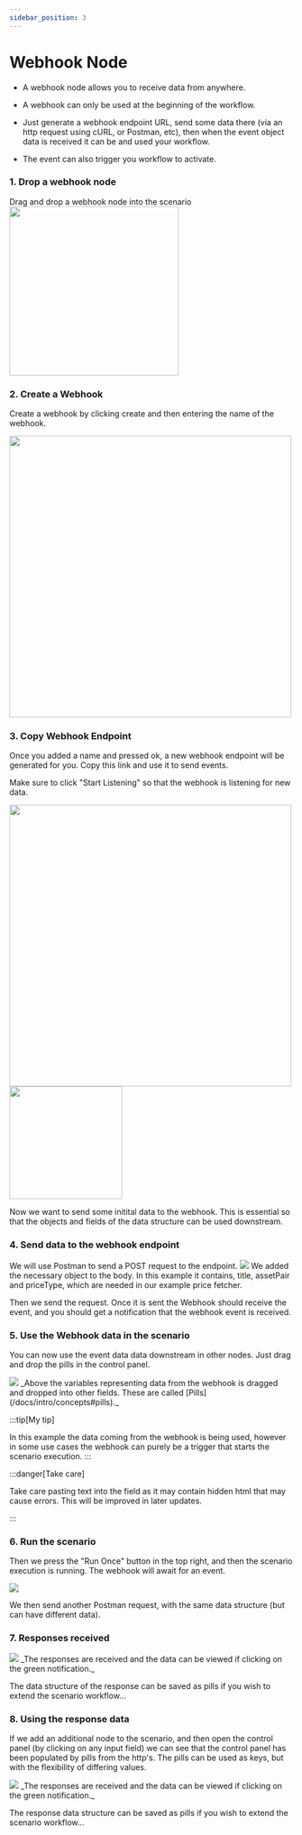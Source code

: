 ```yaml
---
sidebar_position: 3
---
```


# Webhook Node

- A webhook node allows you to receive data from anywhere. 

- A webhook can only be used at the beginning of the workflow. 

- Just generate a webhook endpoint URL, send some data there (via an http request using cURL, or Postman, etc), then when the event object data is received it can be and used your workflow. 

- The event can also trigger you workflow to activate. 




### 1. Drop a webhook node
Drag and drop a webhook node into the scenario
<img src="/img/webhook/webhook-0.png" width="300" />


### 2. Create a Webhook

Create a webhook by clicking create and then entering the name of the webhook. 

 <img src="/img/webhook/webhookPriceCheck.png" width="500" />
<div class="text--center">
 
</div>

### 3. Copy Webhook Endpoint
Once you added a name and pressed ok, a new webhook endpoint will be generated for you. Copy this link and use it to send events. 

Make sure to click "Start Listening" so that the webhook is listening for new data. 

  <img src="/img/webhook/webhookEndpoint2.png" width="500" />
  <img src="/img/webhook/webhook-stop.png" width="200" />

Now we want to send some initital data to the webhook. This is essential so that the objects and fields of the data structure can be used downstream.

### 4. Send data to the webhook endpoint

We will use Postman to send a POST request to the endpoint. 
<img src="/img/webhook/webhookPostman2.png" />
We added the necessary object to the body. In this example it contains, title, assetPair and priceType, which are needed in our example price fetcher. 

Then we send the request. Once it is sent the Webhook should receive the event, and you should get a notification that the webhook event is received. 

### 5. Use the Webhook data in the scenario
You can now use the event data data downstream in other nodes. Just drag and drop the pills in the control panel. 
 


<div class="text--center">
  <img src="/img/webhook/webhookPillHttp.png" />
    _Above the variables representing data from the webhook is dragged and dropped into other fields. These are called [Pills](/docs/intro/concepts#pills)._ 
</div>

:::tip[My tip]

In this example the data coming from the webhook is being used, however in some use cases the webhook can purely be a trigger that starts the scenario execution.
:::

:::danger[Take care]

Take care pasting text into the field as it may contain hidden html that may cause errors. This will be improved in later updates. 

:::


### 6. Run the scenario 

Then we press the "Run Once" button in the top right, and then the scenario execution is running. The webhook will await for an event. 

<div class="text--center">
  <img src="/img/webhook/webhookExecutionAwait.png" />
</div>

We then send another Postman request, with the same data structure (but can have different data).





### 7. Responses received  

<div class="text--center">
  <img src="/img/webhook/webhookHttpResult.png" />
    _The responses are received and the data can be viewed if clicking on the green notification._ 
</div>

The data structure of the response can be saved as pills if you wish to extend the scenario workflow...


### 8. Using the response data
If we add an additional node to the scenario, and then open the control panel (by clicking on any input field) we can see that the control panel has been populated by pills from the http's. The pills can be used as keys, but with the flexibility of differing values. 

<div class="text--center">
  <img src="/img/webhook/webhookHttpMoreData.png" />
    _The responses are received and the data can be viewed if clicking on the green notification._ 
</div>

The response data structure can be saved as pills if you wish to extend the scenario workflow...
